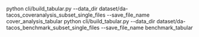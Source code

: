 python cli/build_tabular.py --data_dir dataset/da-tacos_coveranalysis_subset_single_files --save_file_name cover_analysis_tabular
python cli/build_tabular.py --data_dir dataset/da-tacos_benchmark_subset_single_files --save_file_name benchmark_tabular
